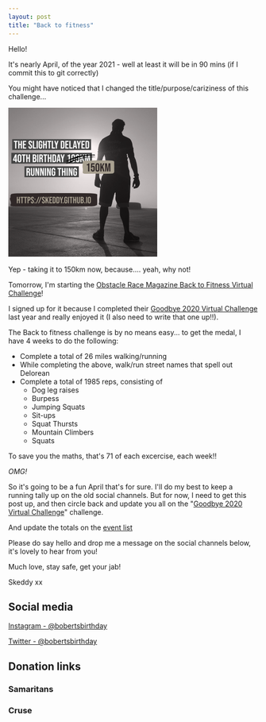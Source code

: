 ```yaml
---
layout: post
title: "Back to fitness"
---
```


Hello!

It's nearly April, of the year 2021 - well at least it will be in 90 mins (if I commit this to git correctly)

You might have noticed that I changed the title/purpose/cariziness of this challenge...

![That lovely header image for social things](/content/header.png)

Yep - taking it to 150km now, because.... yeah, why not!

Tomorrow, I'm starting the [Obstacle Race Magazine Back to Fitness Virtual Challenge](https://www.obstacleracemagazine.com/product/back-to-fitness-virtual-challenge/)!

I signed up for it because I completed their [Goodbye 2020 Virtual Challenge](https://www.instagram.com/p/CJeFPh_Av2k/?utm_source=ig_web_copy_link) last year and really enjoyed it (I also need to write that one up!!).

The Back to fitness challenge is by no means easy... to get the medal, I have 4 weeks to do the following:

* Complete a total of 26 miles walking/running
* While completing the above, walk/run street names that spell out Delorean
* Complete a total of 1985 reps, consisting of 
  * Dog leg raises
  * Burpess
  * Jumping Squats
  * Sit-ups
  * Squat Thursts
  * Mountain Climbers
  * Squats

To save you the maths, that's 71 of each excercise, each week!! 

*OMG!*

So it's going to be a fun April that's for sure. I'll do my best to keep a running tally up on the old social channels. But for now, I need to get this post up, and then circle back and update you all on the "[Goodbye 2020 Virtual Challenge](https://www.instagram.com/p/CJeFPh_Av2k/?utm_source=ig_web_copy_link)" challenge.

And update the totals on the [event list](https://skeddy.github.io/events.html)

Please do say hello and drop me a message on the social channels below, it's lovely to hear from you!

Much love, stay safe, get your jab!

Skeddy xx

## Social media

[Instagram - @bobertsbirthday](https://www.instagram.com/bobertsbirthday)

[Twitter - @bobertsbirthday](https://twitter.com/BobertsBirthday)

## Donation links

### Samaritans

<div id="jg-widget-skeddy-samaritans-796"></div><script>(function(){var id="jg-widget-skeddy-samaritans-796",doc=document,pfx=(window.location.toString().indexOf("https")==0)?"https":"http";var el=doc.getElementById(id);if(el){var js=doc.createElement('script');js.src=pfx+"://widgets.justgiving.com/fundraisingpage/skeddy-samaritans?enc=ZT1qZy13aWRnZXQtc2tlZGR5LXNhbWFyaXRhbnMtNzk2Jnc9NDAwJmI9aW5uZXIsZG9uYXRlLGZ1bmRyYWlzZSZpYj10aXRsZSxwcm9ncmVzcyxyYWlzZWQsdGFyZ2V0";el.parentNode.insertBefore(js, el);}})();</script>

### Cruse

<div id="jg-widget-skeddy-cruse-332"></div><script>(function(){var id="jg-widget-skeddy-cruse-332",doc=document,pfx=(window.location.toString().indexOf("https")==0)?"https":"http";var el=doc.getElementById(id);if(el){var js=doc.createElement('script');js.src=pfx+"://widgets.justgiving.com/fundraisingpage/skeddy-cruse?enc=ZT1qZy13aWRnZXQtc2tlZGR5LWNydXNlLTMzMiZ3PTQwMCZiPWlubmVyLGRvbmF0ZSxmdW5kcmFpc2UmaWI9dGl0bGUsc3VtbWFyeSxwcm9ncmVzcyxyYWlzZWQsdGFyZ2V0";el.parentNode.insertBefore(js, el);}})();</script>
